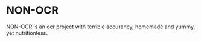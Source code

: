 # NON-OCR

NON-OCR is an ocr project with terrible accurancy, homemade and yummy, yet nutritionless.